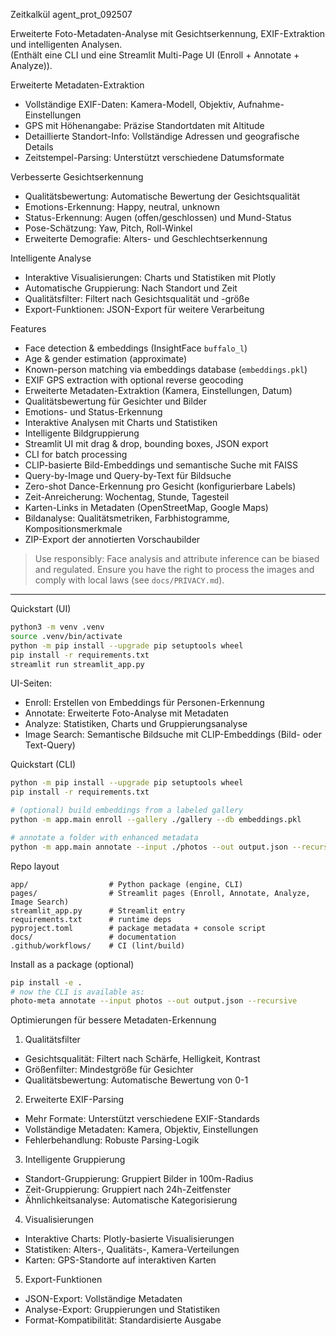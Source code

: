 
Zeitkalkül agent_prot_092507


Erweiterte Foto-Metadaten-Analyse mit Gesichtserkennung, EXIF-Extraktion und intelligenten Analysen.  
(Enthält eine CLI und eine Streamlit Multi-Page UI (Enroll + Annotate + Analyze)).

Erweiterte Metadaten-Extraktion
- Vollständige EXIF-Daten: Kamera-Modell, Objektiv, Aufnahme-Einstellungen
- GPS mit Höhenangabe: Präzise Standortdaten mit Altitude
- Detaillierte Standort-Info: Vollständige Adressen und geografische Details
- Zeitstempel-Parsing: Unterstützt verschiedene Datumsformate

Verbesserte Gesichtserkennung
- Qualitätsbewertung: Automatische Bewertung der Gesichtsqualität
- Emotions-Erkennung: Happy, neutral, unknown
- Status-Erkennung: Augen (offen/geschlossen) und Mund-Status
- Pose-Schätzung: Yaw, Pitch, Roll-Winkel
- Erweiterte Demografie: Alters- und Geschlechtserkennung

Intelligente Analyse
- Interaktive Visualisierungen: Charts und Statistiken mit Plotly
- Automatische Gruppierung: Nach Standort und Zeit
- Qualitätsfilter: Filtert nach Gesichtsqualität und -größe
- Export-Funktionen: JSON-Export für weitere Verarbeitung

Features
- Face detection & embeddings (InsightFace `buffalo_l`)
- Age & gender estimation (approximate)
- Known-person matching via embeddings database (`embeddings.pkl`)
- EXIF GPS extraction with optional reverse geocoding
- Erweiterte Metadaten-Extraktion (Kamera, Einstellungen, Datum)
- Qualitätsbewertung für Gesichter und Bilder
- Emotions- und Status-Erkennung
- Interaktive Analysen mit Charts und Statistiken
- Intelligente Bildgruppierung
- Streamlit UI mit drag & drop, bounding boxes, JSON export
- CLI for batch processing
 - CLIP-basierte Bild-Embeddings und semantische Suche mit FAISS
 - Query-by-Image und Query-by-Text für Bildsuche
 - Zero-shot Dance-Erkennung pro Gesicht (konfigurierbare Labels)
 - Zeit-Anreicherung: Wochentag, Stunde, Tagesteil
 - Karten-Links in Metadaten (OpenStreetMap, Google Maps)
 - Bildanalyse: Qualitätsmetriken, Farbhistogramme, Kompositionsmerkmale
 - ZIP-Export der annotierten Vorschaubilder

> Use responsibly: Face analysis and attribute inference can be biased and regulated. Ensure you have the right to process the images and comply with local laws (see `docs/PRIVACY.md`).

---

Quickstart (UI)
```bash
python3 -m venv .venv
source .venv/bin/activate
python -m pip install --upgrade pip setuptools wheel
pip install -r requirements.txt
streamlit run streamlit_app.py
```

UI-Seiten:
- Enroll: Erstellen von Embeddings für Personen-Erkennung
- Annotate: Erweiterte Foto-Analyse mit Metadaten
- Analyze: Statistiken, Charts und Gruppierungsanalyse
 - Image Search: Semantische Bildsuche mit CLIP-Embeddings (Bild- oder Text-Query)

Quickstart (CLI)
```bash
python -m pip install --upgrade pip setuptools wheel
pip install -r requirements.txt

# (optional) build embeddings from a labeled gallery
python -m app.main enroll --gallery ./gallery --db embeddings.pkl

# annotate a folder with enhanced metadata
python -m app.main annotate --input ./photos --out output.json --recursive --reverse-geocode
```

Repo layout
```
app/                  # Python package (engine, CLI)
pages/                # Streamlit pages (Enroll, Annotate, Analyze, Image Search)
streamlit_app.py      # Streamlit entry
requirements.txt      # runtime deps
pyproject.toml        # package metadata + console script
docs/                 # documentation
.github/workflows/    # CI (lint/build)
```

Install as a package (optional)
```bash
pip install -e .
# now the CLI is available as:
photo-meta annotate --input photos --out output.json --recursive
```

Optimierungen für bessere Metadaten-Erkennung

1. Qualitätsfilter
- Gesichtsqualität: Filtert nach Schärfe, Helligkeit, Kontrast
- Größenfilter: Mindestgröße für Gesichter
- Qualitätsbewertung: Automatische Bewertung von 0-1

2. Erweiterte EXIF-Parsing
- Mehr Formate: Unterstützt verschiedene EXIF-Standards
- Vollständige Metadaten: Kamera, Objektiv, Einstellungen
- Fehlerbehandlung: Robuste Parsing-Logik

3. Intelligente Gruppierung
- Standort-Gruppierung: Gruppiert Bilder in 100m-Radius
- Zeit-Gruppierung: Gruppiert nach 24h-Zeitfenster
- Ähnlichkeitsanalyse: Automatische Kategorisierung

4. Visualisierungen
- Interaktive Charts: Plotly-basierte Visualisierungen
- Statistiken: Alters-, Qualitäts-, Kamera-Verteilungen
- Karten: GPS-Standorte auf interaktiven Karten

5. Export-Funktionen
- JSON-Export: Vollständige Metadaten
- Analyse-Export: Gruppierungen und Statistiken
- Format-Kompatibilität: Standardisierte Ausgabe


